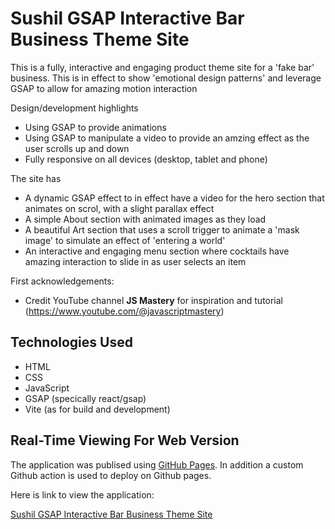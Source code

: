 # Sushil GSAP Interactive Bar Business Theme Site

This is a fully, interactive and engaging product theme site for a 'fake bar' business.  This is in effect to show 'emotional design patterns' and leverage GSAP to allow for amazing motion interaction

Design/development highlights
- Using GSAP to provide animations
- Using GSAP to manipulate a video to provide an amzing effect as the user scrolls up and down
- Fully responsive on all devices (desktop, tablet and phone)

The site has
- A dynamic GSAP effect to in effect have a video for the hero section that animates on scrol, with a slight parallax effect
- A simple About section with animated images as they load
- A beautiful Art section that uses a scroll trigger to animate a 'mask image' to simulate an effect of 'entering a world'
- An interactive and engaging menu section where cocktails have amazing interaction to slide in as user selects an item

First acknowledgements:

- Credit YouTube channel **JS Mastery** for inspiration and tutorial (https://www.youtube.com/@javascriptmastery)

## Technologies Used

- HTML
- CSS 
- JavaScript
- GSAP (specically react/gsap)
- Vite (as for build and development)

## Real-Time Viewing For Web Version

The application was publised using [GitHub Pages](https://pages.github.com/). In addition a custom Github action is used to deploy on Github pages.

Here is link to view the application:

[Sushil GSAP Interactive Bar Business Theme Site](https://susgupta.github.io/gsap_mohito_product/)